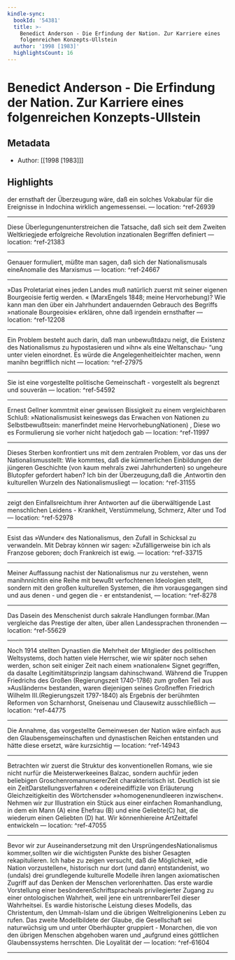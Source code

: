 ```yaml
---
kindle-sync:
  bookId: '54381'
  title: >-
    Benedict Anderson - Die Erfindung der Nation. Zur Karriere eines
    folgenreichen Konzepts-Ullstein
  author: '1998 [1983]'
  highlightsCount: 16
---
```

# Benedict Anderson - Die Erfindung der Nation. Zur Karriere eines folgenreichen Konzepts-Ullstein
## Metadata
* Author: [[1998 [1983]]]

## Highlights
der ernsthaft der Überzeugung wäre, daß ein solches Vokabular für die Ereignisse in Indochina wirklich angemessensei. — location: []() ^ref-26939

---
Diese Überlegungenunterstreichen die Tatsache, daß sich seit dem Zweiten Weltkriegjede erfolgreiche Revolution inzationalen Begriffen definiert — location: []() ^ref-21383

---
Genauer formuliert, müßte man sagen, daß sich der Nationalismusals eineAnomalie des Marxismus — location: []() ^ref-24667

---
»Das Proletariat eines jeden Landes muß natürlich zuerst mit seiner eigenen Bourgeoisie fertig werden. « (MarxEngels 1848; meine Hervorhebung)? Wie kann man den über ein Jahrhundert andauernden Gebrauch des Begriffs »nationale Bourgeoisie« erklären, ohne daß irgendein ernsthafter — location: []() ^ref-12208

---
Ein Problem besteht auch darin, daß man unbewußtdazu neigt, die Existenz des Nationalismus zu hypostasieren und »ihn« als eine Weltanschau- “ung unter vielen einordnet. Es würde die Angelegenheitleichter machen, wenn manihn begrifflich nicht — location: []() ^ref-27975

---
Sie ist eine vorgestellte politische Gemeinschaft - vorgestellt als begrenzt und souverän — location: []() ^ref-54592

---
Ernest Gellner kommtmit einer gewissen Bissigkeit zu einem vergleichbaren Schluß: »Nationalismusist keineswegs das Erwachen von Nationen zu Selbstbewußtsein: manerfindet meine HervorhebungNationen) , Diese wo es Formulierung sie vorher nicht hatjedoch gab — location: []() ^ref-11997

---
Dieses Sterben konfrontiert uns mit dem zentralen Problem, vor das uns der Nationalismusstellt: Wie kommtes, daß die kümmerlichen Einbildungen der jüngeren Geschichte (von kaum mehrals zwei Jahrhunderten) so ungeheure Blutopfer gefordert haben? Ich bin der Überzeugung,daß die ‚Antwortin den kulturellen Wurzeln des Nationalismusliegt — location: []() ^ref-31155

---
zeigt den Einfallsreichtum ihrer Antworten auf die überwältigende Last menschlichen Leidens - Krankheit, Verstümmelung, Schmerz, Alter und Tod — location: []() ^ref-52978

---
Esist das »Wunder« des Nationalismus, den Zufall in Schicksal zu verwandeln. Mit Debray können wir sagen: »Zufälligerweise bin ich als Franzose geboren; doch Frankreich ist ewig. — location: []() ^ref-33715

---
Meiner Auffassung nachist der Nationalismus nur zu verstehen, wenn manihnnichtin eine Reihe mit bewußt verfochtenen Ideologien stellt, sondern mit den großen kulturellen Systemen, die ihm vorausgegangen sind und aus denen - und gegen die - er entstandenist, — location: []() ^ref-8278

---
Das Dasein des Menschenist durch sakrale Handlungen formbar.(Man vergleiche das Prestige der alten, über allen Landessprachen thronenden — location: []() ^ref-55629

---
Noch 1914 stellten Dynastien die Mehrheit der Mitglieder des politischen Weltsystems, doch hatten viele Herrscher, wie wir später noch sehen werden, schon seit einiger Zeit nach einem »nationalen« Signet gegriffen, da dasalte Legitimitätsprinzip langsam dahinschwand. Während die Truppen Friedrichs des Großen (Regierungszeit 1740-1786) zum großen Teil aus »Ausländern« bestanden, waren diejenigen seines Großneffen Friedrich Wilhelm III.(Regierungszeit 1797-1840) als Ergebnis der berühmten Reformen von Scharnhorst, Gneisenau und Clausewitz ausschließlich — location: []() ^ref-44775

---
Die Annahme, das vorgestellte Gemeinwesen der Nation wäre einfach aus den Glaubensgemeinschaften und dynastischen Reichen entstanden und hätte diese ersetzt, wäre kurzsichtig — location: []() ^ref-14943

---
Betrachten wir zuerst die Struktur des konventionellen Romans, wie sie nicht nurfür die Meisterwerkeeines Balzac, sondern auchfür jeden beliebigen GroschenromanunsererZeit charakteristisch ist. Deutlich ist sie ein ZeitDarstellungsverfahren « odereinediffizile von Erläuterung Gleichzeitigkeitin des Wörtchensder »»homogenenundleeren inzwischen«. Nehmen wir zur Illustration ein Stück aus einer einfachen Romanhandlung, in dem ein Mann (A) eine Ehefrau (B) und eine Geliebte(C) hat, die wiederum einen Geliebten (D) hat. Wir könnenhiereine ArtZeittafel entwickeln — location: []() ^ref-47055

---
Bevor wir zur Auseinandersetzung mit den UrsprüngendesNationalismus kommer,sollten wir die wichtigsten Punkte des bisher Gesagten rekapitulieren. Ich habe zu zeigen versucht, daß die Möglichkeit, »die Nation vorzustellen«, historisch nur dort (und dann) entstandenist, wo (undals) drei grundlegende kulturelle Modelle ihren langen axiomatischen Zugriff auf das Denken der Menschen verlorenhatten. Das erste wardie Vorstellung einer besönderenSchriftspracheals privilegierter Zugang zu einer ontologischen Wahrheit, weil jene ein untrennbarerTeil dieser Wahrheitsei. Es wardie historische Leistung dieses Modells, das Christentum, den Ummah-Islam und die übrigen Weltreligionenins Leben zu rufen. Das zweite Modellbildete der Glaube, die Gesellschaft sei naturwüchsig um und unter Oberhäupter gruppiert - Monarchen, die von den übrigen Menschen abgehoben waren und „aufgrund eines göttlichen Glaubenssystems herrschten. Die Loyalität der — location: []() ^ref-61604

---
